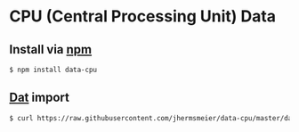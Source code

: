 # CPU (Central Processing Unit) Data

## Install via [npm](https://npmjs.org)

```sh
$ npm install data-cpu
```

## [Dat](http://dat-data.com/) import

```sh
$ curl https://raw.githubusercontent.com/jhermsmeier/data-cpu/master/data.csv | dat import --csv
```
